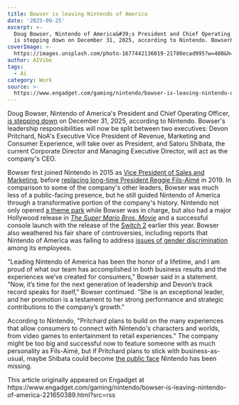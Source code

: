 ```yaml
---
title: Bowser is leaving Nintendo of America
date: '2025-09-25'
excerpt: >-
  Doug Bowser, Nintendo of America&#39;s President and Chief Operating Officer,
  is stepping down on December 31, 2025, according to Nintendo. Bowser&#39...
coverImage: >-
  https://images.unsplash.com/photo-1677442136019-21780ecad995?w=400&h=200&fit=crop&auto=format
author: AIVibe
tags:
  - Ai
category: Work
source: >-
  https://www.engadget.com/gaming/nintendo/bowser-is-leaving-nintendo-of-america-221650389.html?src=rss
---
```

<p>Doug Bowser, Nintendo of America&#39;s President and Chief Operating Officer, <a data-i13n="elm:context_link;elmt:doNotAffiliate;cpos:1;pos:1" class="no-affiliate-link" href="https://www.businesswire.com/news/home/20250925384737/en/Doug-Bowser-Bids-Farewell-to-the-Mushroom-Kingdom">is stepping down</a> on December 31, 2025, according to Nintendo. Bowser&#39;s leadership responsibilities will now be split between two executives: Devon Pritchard, NoA&#39;s Executive Vice President of Revenue, Marketing and Consumer Experience, will take over as President, and Satoru Shibata, the current Corporate Director and Managing Executive Director, will act as the company&#39;s CEO.</p>
<p>Bowser first joined Nintendo in 2015 as <a data-i13n="elm:context_link;elmt:doNotAffiliate;cpos:2;pos:1" class="no-affiliate-link" href="https://www.engadget.com/2015-05-20-nintendo-hired-bowser-vp-of-sales.html">Vice President of Sales and Marketing</a>, before <a data-i13n="elm:context_link;elmt:doNotAffiliate;cpos:3;pos:1" class="no-affiliate-link" href="https://www.engadget.com/2019-02-21-nintendo-president-reggie-fils-aime-retiring.html">replacing long-time President Reggie Fils-Aimé</a> in 2019. In comparison to some of the company&#39;s other leaders, Bowser was much less of a public-facing presence, but he still guided Nintendo of America through a transformative portion of the company&#39;s history. Nintendo not only opened <a data-i13n="elm:context_link;elmt:doNotAffiliate;cpos:4;pos:1" class="no-affiliate-link" href="https://www.engadget.com/super-nintendo-world-universal-studios-hollywood-opening-2023-175710087.html">a theme park</a> while Bowser was in charge, but also had a major Hollywood release in <a data-i13n="elm:context_link;elmt:doNotAffiliate;cpos:5;pos:1" class="no-affiliate-link" href="https://www.engadget.com/super-mario-bros-movie-review-fun-safe-romp-135146207.html"><em>The Super Mario Bros. Movie</em></a> and a successful console launch with the release of the <a data-i13n="elm:context_link;elmt:doNotAffiliate;cpos:6;pos:1" class="no-affiliate-link" href="https://www.engadget.com/gaming/nintendo/nintendo-switch-2-has-officially-launched-heres-everything-you-need-to-know-143310136.html">Switch 2</a> earlier this year. Bowser also weathered his fair share of controversies, including reports that Nintendo of America was failing to address <a data-i13n="elm:context_link;elmt:doNotAffiliate;cpos:7;pos:1" class="no-affiliate-link" href="https://www.engadget.com/nintendo-game-testers-sexual-harassment-gender-discrimination-040607823.html">issues of gender discrimination</a> among its employees.</p>
<span id="end-legacy-contents"></span><p>&quot;Leading Nintendo of America has been the honor of a lifetime, and I am proud of what our team has accomplished in both business results and the experiences we’ve created for consumers,&quot; Bowser said in a statement. &quot;Now, it’s time for the next generation of leadership and Devon’s track record speaks for itself,” Bowser continued. “She is an exceptional leader, and her promotion is a testament to her strong performance and strategic contributions to the company’s growth.&quot;</p>
<p>According to Nintendo, &quot;Pritchard plans to build on the many experiences that allow consumers to connect with Nintendo&#39;s characters and worlds, from video games to entertainment to retail experiences.&quot; The company might be too big and successful now to feature someone with as much personality as Fils-Aimé, but if Pritchard plans to stick with business-as-usual, maybe Shibata could become <a data-i13n="elm:context_link;elmt:doNotAffiliate;cpos:8;pos:1" class="no-affiliate-link" href="https://www.youtube.com/watch?v=NnJHF-Pt7_0">the public face</a> Nintendo has been missing.</p>This article originally appeared on Engadget at https://www.engadget.com/gaming/nintendo/bowser-is-leaving-nintendo-of-america-221650389.html?src=rss
